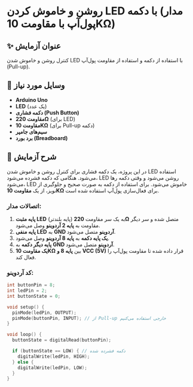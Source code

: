 # روشن و خاموش کردن LED با دکمه (مدار پول‌آپ با مقاومت 10KΩ)

## ✨ عنوان آزمایش
کنترل روشن و خاموش شدن LED با استفاده از دکمه و استفاده از مقاومت پول‌آپ (Pull-up).

## 🧰 وسایل مورد نیاز
- **Arduino Uno**
- **LED** (یک عدد)
- **دکمه فشاری (Push Button)**
- **مقاومت 220Ω** (برای LED)
- **مقاومت 10KΩ** (برای Pull-up دکمه)
- **سیم‌های جامپر**
- **برد بورد (Breadboard)**

## 📝 شرح آزمایش
در این پروژه، یک دکمه فشاری برای کنترل روشن و خاموش شدن LED استفاده می‌شود. هنگامی که دکمه فشرده می‌شود، LED روشن می‌شود و وقتی دکمه رها می‌شود، LED خاموش می‌شود. برای استفاده از دکمه به صورت صحیح و جلوگیری از نویز، از یک **مقاومت 10KΩ** برای فعال‌سازی پول‌آپ استفاده شده است.

### **اتصالات مدار:**
1. **پایه مثبت LED** (پایه بلندتر) به یک سر مقاومت **220Ω** متصل شده و سر دیگر مقاومت به **پایه 2 آردوینو** وصل می‌شود.
2. **پایه منفی LED** به **GND آردوینو** متصل می‌شود.
3. **یک پایه دکمه** به **پایه 8 آردوینو** وصل می‌شود.
4. **پایه دیگر دکمه** به **GND آردوینو** متصل می‌شود.
5. **یک مقاومت 10KΩ** بین **پایه 8 و VCC (5V)** قرار داده شده تا مقاومت پول‌آپ را فعال کند.

### **کد آردوینو:**
```cpp
int buttonPin = 8;
int ledPin = 2;
int buttonState = 0;

void setup() {
  pinMode(ledPin, OUTPUT);
  pinMode(buttonPin, INPUT); // از Pull-up خارجی استفاده می‌کنیم
}

void loop() {
  buttonState = digitalRead(buttonPin);

  if (buttonState == LOW) { // دکمه فشرده شده
    digitalWrite(ledPin, HIGH);
  } else {
    digitalWrite(ledPin, LOW);
  }
}
